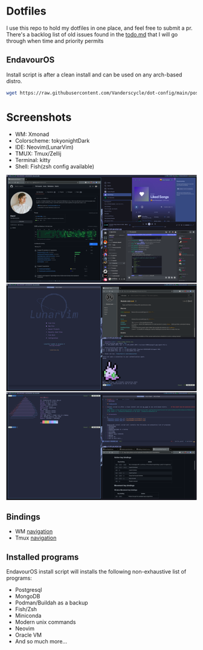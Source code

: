 # Dotfiles

I use this repo to hold my dotfiles in one place, and feel free to submit a pr.
There's a backlog list of old issues found in the [todo.md](./todo.md) that I will go through when time and priority permits

## EndavourOS

Install script is after a clean install and can be used on any arch-based distro.
```bash
wget https://raw.githubusercontent.com/Vanderscycle/dot-config/main/postInstallScripts/endeavourOS/endeavourOSXmonad.sh && chmod +x ./endeavourOSXmonad.sh && bash ./endeavourOSXmonad.sh
```
# Screenshots

* WM: Xmonad
* Colorscheme: tokyonightDark
* IDE: Neovim(LunarVim)
* TMUX: Tmux/Zellij
* Terminal: kitty
* Shell: Fish(zsh config available)

![Desktop layout img 1](./img/README/1645798633.png)
![Desktop layout img 2](./img/README/1645798767.png)
![Desktop layout img 2](./img/README/1645811450.png)

## Bindings

* WM [navigation](https://gist.github.com/micrub/aeebe7eb4d2df9e5e203e76a0fd89542)
* Tmux [navigation](.tmux.conf)
## Installed programs
EndavourOS install script will installs the following non-exhaustive list of programs:
* Postgresql
* MongoDB
* Podman/Buildah as a backup
* Fish/Zsh 
* Miniconda
* Modern unix commands
* Neovim
* Oracle VM
* And so much more...
